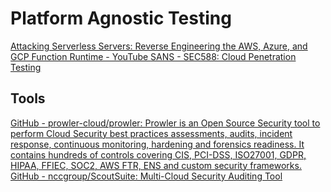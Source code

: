 # Platform Agnostic Testing
[Attacking Serverless Servers: Reverse Engineering the AWS, Azure, and GCP Function Runtime - YouTube ](https://www.youtube.com/watch?v=DegAofI3fR0)
[SANS - SEC588: Cloud Penetration Testing](https://www.sans.org/cyber-security-courses/cloud-penetration-testing/)

## Tools
[GitHub - prowler-cloud/prowler: Prowler is an Open Source Security tool to perform Cloud Security best practices assessments, audits, incident response, continuous monitoring, hardening and forensics readiness. It contains hundreds of controls covering CIS, PCI-DSS, ISO27001, GDPR, HIPAA, FFIEC, SOC2, AWS FTR, ENS and custom security frameworks.](https://github.com/prowler-cloud/prowler)
[GitHub - nccgroup/ScoutSuite: Multi-Cloud Security Auditing Tool](https://github.com/nccgroup/ScoutSuite)